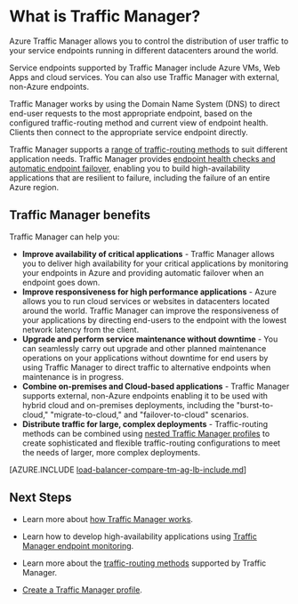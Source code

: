 ﻿<properties 
   pageTitle="What is Traffic Manager | Azure"
   description="This article will help you understand what Traffic Manager is, and whether it is the right traffic routing choice for your application"
   services="traffic-manager"
   documentationCenter=""
   authors="sdwheeler"
   manager="carmonm"
   editor="tysonn" />
<tags 
   ms.service="traffic-manager"
   ms.devlang="na"
   ms.topic="article"
   ms.tgt_pltfrm="na"
   ms.workload="infrastructure-services"
   ms.date="06/09/2016"
   wacn.date=""
   ms.author="sewhee" />

# What is Traffic Manager?

Azure Traffic Manager allows you to control the distribution of user traffic to your service endpoints running in different datacenters around the world.

Service endpoints supported by Traffic Manager include Azure VMs, Web Apps and cloud services. You can also use Traffic Manager with external, non-Azure endpoints.

Traffic Manager works by using the Domain Name System (DNS) to direct end-user requests to the most appropriate endpoint, based on the configured traffic-routing method and current view of endpoint health.  Clients then connect to the appropriate service endpoint directly.

Traffic Manager supports a [range of traffic-routing methods](/documentation/articles/traffic-manager-routing-methods/) to suit different application needs.  Traffic Manager provides [endpoint health checks and automatic endpoint failover](/documentation/articles/traffic-manager-monitoring/), enabling you to build high-availability applications that are resilient to failure, including the failure of an entire Azure region.

## Traffic Manager benefits

Traffic Manager can help you:

- **Improve availability of critical applications** - Traffic Manager allows you to deliver high availability for your critical applications by monitoring your endpoints in Azure and providing automatic failover when an endpoint goes down.
- **Improve responsiveness for high performance applications** - Azure allows you to run cloud services or websites in datacenters located around the world. Traffic Manager can improve the responsiveness of your applications by directing end-users to the endpoint with the lowest network latency from the client.
- **Upgrade and perform service maintenance without downtime** - You can seamlessly carry out upgrade and other planned maintenance operations on your applications without downtime for end users by using Traffic Manager to direct traffic to alternative endpoints when maintenance is in progress.
- **Combine on-premises and Cloud-based applications** - Traffic Manager supports external, non-Azure endpoints enabling it to be used with hybrid cloud and on-premises deployments, including the "burst-to-cloud," "migrate-to-cloud," and "failover-to-cloud" scenarios.
- **Distribute traffic for large, complex deployments** - Traffic-routing methods can be combined using [nested Traffic Manager profiles](/documentation/articles/traffic-manager-nested-profiles/) to create sophisticated and flexible traffic-routing configurations to meet the needs of larger, more complex deployments. 

[AZURE.INCLUDE [load-balancer-compare-tm-ag-lb-include.md](../../includes/load-balancer-compare-tm-ag-lb-include.md)]

## Next Steps

- Learn more about [how Traffic Manager works](/documentation/articles/traffic-manager-how-traffic-manager-works/).

- Learn how to develop high-availability applications using [Traffic Manager endpoint monitoring](/documentation/articles/traffic-manager-monitoring/).

- Learn more about the [traffic-routing methods](/documentation/articles/traffic-manager-routing-methods/) supported by Traffic Manager.

- [Create a Traffic Manager profile](/documentation/articles/traffic-manager-manage-profiles/).
 
